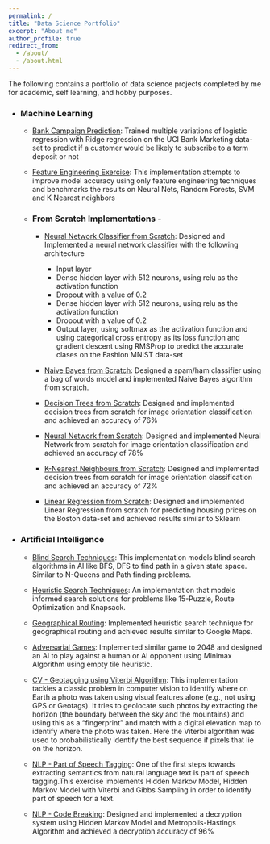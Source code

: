 ```yaml
---
permalink: /
title: "Data Science Portfolio"
excerpt: "About me"
author_profile: true
redirect_from: 
  - /about/
  - /about.html
---
```


The following contains a portfolio of data science projects completed by me for academic, self learning, and hobby purposes.


- ### Machine Learning

	- [Bank Campaign Prediction](https://github.com/srmanj/Machine-Learning-bank-Campaign-Prediction/blob/master/Assignment2-F19.ipynb): Trained multiple variations of logistic regression with Ridge regression on the UCI Bank Marketing data-set to predict if a customer would be likely to subscribe to a term deposit or not

	- [Feature Engineering Exercise](https://github.com/srmanj/Data-Analysis-Visualization/blob/master/assignment4_F19.ipynb): This implementation attempts to improve model accuracy using only feature engineering techniques and benchmarks the results on Neural Nets, Random Forests, SVM and K Nearest neighbors 

	- ### From Scratch Implementations -
		- [Neural Network Classifier from Scratch](https://github.com/srmanj/Machine-Learning-FashionMNSIT-Neural-Nets-From-Scratch/blob/master/Assignment_3_Modified.ipynb): Designed and Implemented a neural network classifier with the following architecture
			- Input layer
			- Dense hidden layer with 512 neurons, using relu as the activation function
			- Dropout with a value of 0.2
			- Dense hidden layer with 512 neurons, using relu as the activation function
			- Dropout with a value of 0.2
			- Output layer, using softmax as the activation function
		and using categorical cross entropy as its loss function and gradient descent using RMSProp to predict the accurate clases on the Fashion MNIST data-set 

		- [Naive Bayes from Scratch](https://github.com/srmanj/Artificial-Intelligence-Naive-Bayes-Classifier): Designed a spam/ham classifier using a bag of words model and implemented Naive Bayes algorithm from scratch.

		- [Decision Trees from Scratch](https://github.com/srmanj/Machine-Learning-Algorithms-From-Scratch): Designed and implemented decision trees from scratch for image orientation classification and achieved an accuracy of 76%

		- [Neural Network from Scratch](https://github.com/srmanj/Machine-Learning-Algorithms-From-Scratch): Designed and implemented Neural Network from scratch for image orientation classification and achieved an accuracy of 78%

		- [K-Nearest Neighbours from Scratch](https://github.com/srmanj/Machine-Learning-Algorithms-From-Scratch): Designed and implemented decision trees from scratch for image orientation classification and achieved an accuracy of 72%

		- [Linear Regression from Scratch](https://github.com/srmanj/Machine-Learning-Linear-Regression-from-Scratch/blob/master/A1_F19_vf.ipynb): Designed and implemented Linear Regression from scratch for predicting housing prices on the Boston data-set and achieved results similar to Sklearn

- ### Artificial Intelligence

	- [Blind Search Techniques](https://github.com/srmanj/Artificial-Intelligence-Blind-Search-Problems): This implementation models blind search algorithms in AI like BFS, DFS to find path in a given state space. Similar to N-Queens and Path finding problems.

	- [Heuristic Search Techniques](https://github.com/srmanj/Artificial-Intelligence-Heuristic-Search): An implementation that models informed search solutions for problems like 15-Puzzle, Route Optimization and Knapsack.

	- [Geographical Routing](https://github.com/srmanj/Artificial-Intelligence-Route-Optimizer-between-Cities): Implemented heuristic search technique for geographical routing and achieved results similar to Google Maps.

	- [Adversarial Games](https://github.com/srmanj/Artificial-Intelligence-2048-Adversarial-game): Implemented similar game to 2048 and designed an AI to play against a human or AI opponent using Minimax Algorithm using empty tile heuristic.

	- [CV - Geotagging using Viterbi Algorithm](https://github.com/srmanj/Artificial-Intelligence-geotagging-using-Viterbi): This implementation tackles a classic problem in computer vision to identify where on Earth a photo was taken using visual features alone (e.g., not using GPS or Geotags). It tries to geolocate such photos by extracting the horizon (the boundary between the sky and the mountains) and using this as a “fingerprint” and match with a digital elevation map to identify where the photo was taken. Here the Viterbi algorithm was used to probabilistically identify the best sequence if pixels that lie on the horizon.

	- [NLP - Part of Speech Tagging](https://github.com/srmanj/Artificial-Intelligence-Part-Of-Speech-Tagging): One of the first steps towards extracting semantics from natural language text is part of speech tagging.This exercise implements Hidden Markov Model, Hidden Markov Model with Viterbi and Gibbs Sampling in order to identify part of speech for a text.

	- [NLP - Code Breaking](https://github.com/srmanj/Artificial-Intelligence-Code-Breaking): Designed and implemented a decryption system using Hidden Markov Model and Metropolis-Hastings Algorithm and achieved a decryption accuracy of 96%
